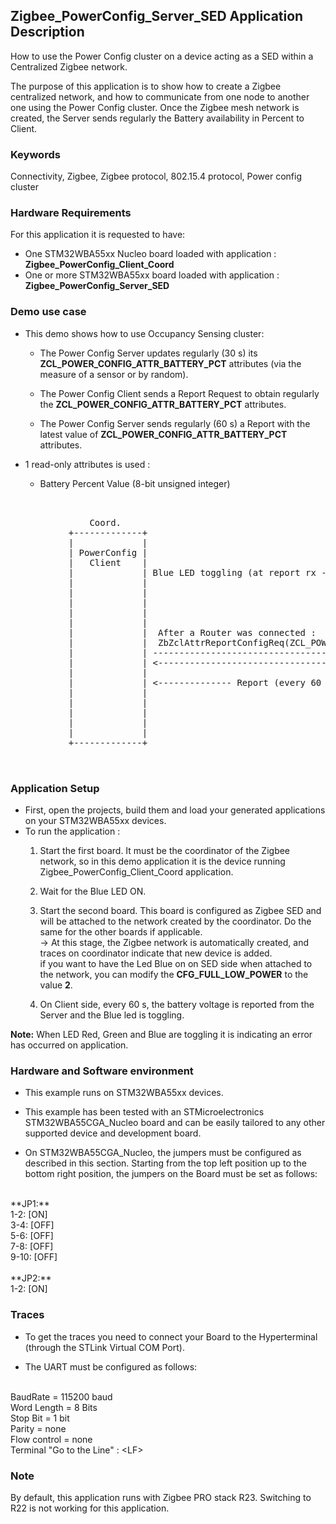 ## __Zigbee_PowerConfig_Server_SED Application Description__

How to use the Power Config cluster on a device acting as a SED within a Centralized Zigbee network.  
    
The purpose of this application is to show how to create a Zigbee centralized network, and how to communicate from one node to another one using the Power Config cluster. 
Once the Zigbee mesh network is created, the Server sends regularly the Battery availability in Percent to Client. 

### __Keywords__

Connectivity, Zigbee, Zigbee protocol, 802.15.4 protocol, Power config cluster
     
### __Hardware Requirements__

For this application it is requested to have:  

* One STM32WBA55xx Nucleo board loaded with application : **Zigbee_PowerConfig_Client_Coord**  
* One or more STM32WBA55xx board loaded with application : **Zigbee_PowerConfig_Server_SED**  

### __Demo use case__

* This demo shows how to use Occupancy Sensing cluster:
	* The Power Config Server updates regularly (30 s) its **ZCL_POWER_CONFIG_ATTR_BATTERY_PCT** attributes (via the measure of a sensor or by random).  
	
    * The Power Config Client sends a Report Request to obtain regularly the **ZCL_POWER_CONFIG_ATTR_BATTERY_PCT** attributes.  
	
	* The Power Config Server sends regularly (60 s) a Report with the latest value of **ZCL_POWER_CONFIG_ATTR_BATTERY_PCT** attributes.  
	  
* 1 read-only attributes is used :
    * Battery Percent Value (8-bit unsigned integer)  
	
<pre>
    
 
               Coord.                                                                             SED
           +-------------+                                                                    +-------------+
           |             |                                                                    |             |                                       
           | PowerConfig |                                                                    | PowerConfig |
           |   Client    |                                                                    |   Server    |  - PowerConfig Server during Init 
           |             | Blue LED toggling (at report rx - 60 seconds)                      |             |    launch a 30 s Periodic Timer
           |             |                                                                    |             |  
           |             |                                                                    |             |  - Every 30 s
           |             |                                                                    |             |    * Read the battery (if exist - it does not)
           |             |                                                                    |             |      or simulate it with RNG.
           |             |                                                                    |             |    * <= ZbZclAttrIntegerWrite(ZCL_POWER_CONFIG_ATTR_BATTERY_PCT) 
           |             |  After a Router was connected :                                    |             |
           |             |  ZbZclAttrReportConfigReq(ZCL_POWER_CONFIG_ATTR_BATTERY_PCT, 60sec)|             |    Green LED toggling (if CFG_FULL_LOW_POWER=2)
           |             | -----------------------------------------------------------------> |             |
           |             | <----------------------------------------------------------------- |             |
           |             |                                                                    |             |
           |             | <-------------- Report (every 60 seconds) -------------------------|             |
           |             |                                                                    |             | 	          
           |             |                                                                    |             | 		 
           |             |                                                                    |             | 		 
           |             |                                                                    |             | 	 
           |             |                                                                    |             |			 
           +-------------+                                                                    +-------------+
  

</pre> 

### __Application Setup__

* First, open the projects, build them and load your generated applications on your STM32WBA55xx devices.
* To run the application :
	1. Start the first board. It must be the coordinator of the Zigbee network, so in this demo application it is the device running Zigbee_PowerConfig_Client_Coord application.  
    
	2. Wait for the Blue LED ON.  
	
    3. Start the second board. This board is configured as Zigbee SED and will be attached to the network created by the coordinator.
	Do the same for the other boards if applicable.    
&rarr; At this stage, the Zigbee network is automatically created, and traces on coordinator indicate that new device is added.       
if you want to have the Led Blue on on SED side when attached to the network, you can modify the **CFG_FULL_LOW_POWER** to the value **2**.  	 
	4. On Client side, every 60 s, the battery voltage is reported from the Server and the Blue led is toggling. 
			
**Note:** When LED Red, Green and Blue are toggling it is indicating an error has occurred on application.

### __Hardware and Software environment__

* This example runs on STM32WBA55xx devices.  

* This example has been tested with an STMicroelectronics STM32WBA55CGA_Nucleo board and can be easily tailored to any other supported device and development board.  

* On STM32WBA55CGA_Nucleo, the jumpers must be configured as described in this section. Starting from the top left position up to the bottom right position, the jumpers on the Board must be set as follows:
<br>    
**JP1:**</br>
1-2:  [ON]</br>
3-4:  [OFF]</br>
5-6:  [OFF]</br>
7-8:  [OFF]</br>
9-10: [OFF]</br>
<br>
**JP2:**</br>
1-2:  [ON]  

### __Traces__

* To get the traces you need to connect your Board to the Hyperterminal (through the STLink Virtual COM Port).  

* The UART must be configured as follows:  
<br>
BaudRate       = 115200 baud</br>
Word Length    = 8 Bits</br>
Stop Bit       = 1 bit</br>
Parity         = none</br>
Flow control   = none</br>
Terminal   "Go to the Line" : &lt;LF&gt;  

### __Note__
By default, this application runs with Zigbee PRO stack R23. Switching to R22 is not working for this application.
